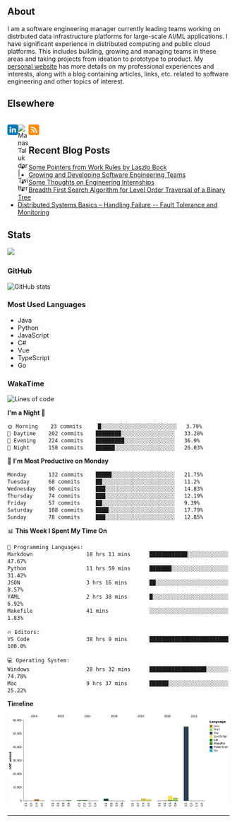 ## About

I am a software engineering manager currently leading teams working on distrbuted data infrastructure platforms for large-scale AI/ML applications. I have significant experience in distributed computing and public cloud platforms. This includes building, growing and managing teams in these areas and taking projects from ideation to prototype to product. My [personal website](https://manastalukdar.github.io/) has more details on my professional experiences and interests, along with a blog containing articles, links, etc. related to software engineering and other topics of interest.

## Elsewhere

</br>

<a href="https://www.linkedin.com/in/manastalukdar" target="_blank">
  <img align="left" alt="Manas Talukdar | Linkedin" width="24px" src="https://raw.githubusercontent.com/edent/SuperTinyIcons/master/images/svg/linkedin.svg" />
</a>
<a href="https://www.twitter.com/manastalukdar" target="_blank">
  <img align="left" alt="Manas Talukdar | Twitter" width="24px" src="https://github.com/TheDudeThatCode/TheDudeThatCode/blob/master/Assets/Twitter.svg" />
</a>
<a href="https://manastalukdar.github.io/" target="_blank">
  <img align="left" alt="Manas Talukdar | Website" width="24px" src="https://github.com/edent/SuperTinyIcons/blob/master/images/svg/rss.svg" />
</a>

</br>

## Recent Blog Posts

<!-- BLOG:START -->
- [Some Pointers from Work Rules by Laszlo Bock](https://manastalukdar.github.io/blog/2020/01/25/work-rules-laszlo-bock-pointers/)
- [Growing and Developing Software Engineering Teams](https://manastalukdar.github.io/blog/2019/09/19/growing-developing-software-engineering-teams/)
- [Some Thoughts on Engineering Internships](https://manastalukdar.github.io/blog/2019/09/04/some-thoughts-on-engineering-internships/)
- [Breadth First Search Algorithm for Level Order Traversal of a Binary Tree](https://manastalukdar.github.io/blog/2019/08/29/breadth-first-search-binary-tree-level-order-traversal/)
- [Distributed Systems Basics – Handling Failure -- Fault Tolerance and Monitoring](https://manastalukdar.github.io/blog/2019/08/19/katemats-distributed-systems-fault-tolerance-monitoring/)
<!-- BLOG:END -->

## Stats

![](https://komarev.com/ghpvc/?username=manastalukdar)

### GitHub

![GitHub stats](https://github-readme-stats.vercel.app/api?username=manastalukdar&show_icons=true&hide_border=true&hide_rank=true&hide_title=true&icon_color=79ff97&text_color=cecac3&bg_color=4d4b4b)

### Most Used Languages

- Java
- Python
- JavaScript
- C#
- Vue
- TypeScript
- Go

<!--
![Top Langs](https://github-readme-stats.vercel.app/api/top-langs/?username=manastalukdar&layout=compact&hide_border=true&hide_title=true&icon_color=79ff97&text_color=cecac3&bg_color=4d4b4b)
-->

### WakaTime

<!--START_SECTION:waka-->
![Lines of code](https://img.shields.io/badge/From%20Hello%20World%20I%27ve%20Written-68570%20lines%20of%20code-blue)

**I'm a Night 🦉** 

```text
🌞 Morning    23 commits     █░░░░░░░░░░░░░░░░░░░░░░░░   3.79% 
🌆 Daytime    202 commits    ████████░░░░░░░░░░░░░░░░░   33.28% 
🌃 Evening    224 commits    █████████░░░░░░░░░░░░░░░░   36.9% 
🌙 Night      158 commits    ██████░░░░░░░░░░░░░░░░░░░   26.03%

```
📅 **I'm Most Productive on Monday** 

```text
Monday       132 commits    █████░░░░░░░░░░░░░░░░░░░░   21.75% 
Tuesday      68 commits     ██░░░░░░░░░░░░░░░░░░░░░░░   11.2% 
Wednesday    90 commits     ███░░░░░░░░░░░░░░░░░░░░░░   14.83% 
Thursday     74 commits     ███░░░░░░░░░░░░░░░░░░░░░░   12.19% 
Friday       57 commits     ██░░░░░░░░░░░░░░░░░░░░░░░   9.39% 
Saturday     108 commits    ████░░░░░░░░░░░░░░░░░░░░░   17.79% 
Sunday       78 commits     ███░░░░░░░░░░░░░░░░░░░░░░   12.85%

```


📊 **This Week I Spent My Time On** 

```text
💬 Programming Languages: 
Markdown                 18 hrs 11 mins      ████████████░░░░░░░░░░░░░   47.67% 
Python                   11 hrs 59 mins      ███████░░░░░░░░░░░░░░░░░░   31.42% 
JSON                     3 hrs 16 mins       ██░░░░░░░░░░░░░░░░░░░░░░░   8.57% 
YAML                     2 hrs 38 mins       █░░░░░░░░░░░░░░░░░░░░░░░░   6.92% 
Makefile                 41 mins             ░░░░░░░░░░░░░░░░░░░░░░░░░   1.83%

🔥 Editors: 
VS Code                  38 hrs 9 mins       █████████████████████████   100.0%

💻 Operating System: 
Windows                  28 hrs 32 mins      ██████████████████░░░░░░░   74.78% 
Mac                      9 hrs 37 mins       ██████░░░░░░░░░░░░░░░░░░░   25.22%

```

**Timeline**

![Chart not found](https://raw.githubusercontent.com/manastalukdar/manastalukdar/master/charts/bar_graph.png) 


<!--END_SECTION:waka-->

---

<!--

**manastalukdar/manastalukdar** is a ✨ _special_ ✨ repository because its `README.md` (this file) appears on your GitHub profile.

Here are some ideas to get you started:

- 🔭 I’m currently working on ...
- 🌱 I’m currently learning ...
- 👯 I’m looking to collaborate on ...
- 🤔 I’m looking for help with ...
- 💬 Ask me about ...
- 📫 How to reach me: ...
- 😄 Pronouns: ...
- ⚡ Fun fact: ...
-->
